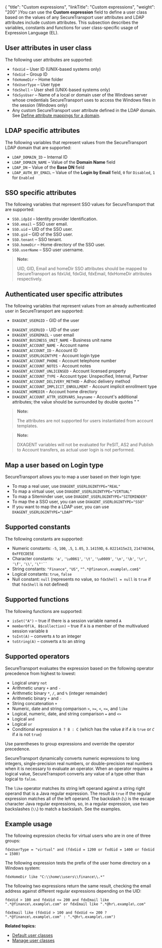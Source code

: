 {
    "title": "Custom expressions",
    "linkTitle": "Custom expressions",
    "weight": "200"
}You can use the **Custom expression** field to define a user class based on the values of any <span class="mc-variable axway_variables.Component_Short_Name variable">SecureTransport</span> user attributes and LDAP attributes include custom attributes. This subsection describes the variables, constants and functions for user class-specific usage of Expression Language (EL).

## User attributes in user class

The following user attributes are supported:

-   `fdxUid` – User ID (UNIX-based systems only)
-   `fdxGid` – Group ID
-   `fdxHomeDir` – Home folder
-   `fdxUserType` – User type
-   `fdxShell` – User shell (UNIX-based systems only)
-   `fdxSysUser` – Name of a local or domain user of the Windows server whose credentials <span class="mc-variable axway_variables.Component_Short_Name variable">SecureTransport</span> uses to access the Windows files in the session (Windows only)
-   Any custom <span class="mc-variable axway_variables.Component_Short_Name variable">SecureTransport</span> user attribute defined in the LDAP domain. See <a href="../../../c_st_authentication/t_st_ldapsettings/t_st_define_attribute_mappings_for_domain#Define" class="MCXref xref">Define attribute mappings for a domain</a>.

## LDAP specific attributes

The following variables that represent values from the <span class="mc-variable axway_variables.Component_Short_Name variable">SecureTransport</span> LDAP domain that are supported:

-   `LDAP_DOMAIN_ID` – Internal ID
-   `LDAP_DOMAIN_NAME` – Value of the **Domain Name** field
-   `LDAP_DN` – Value of the **Base DN** field
-   `LDAP_AUTH_BY_EMAIL` – Value of the **Login by Email** field, `0` for `Disabled`, `1` for `Enabled`

## SSO specific attributes

The following variables that represent SSO values for <span class="mc-variable suite_variables.SecureTransportName variable">SecureTransport</span> that are supported:

-   `SSO.idpId` – Identity provider Identification.
-   `SSO.email` – SSO user email.
-   `SSO.uid` – UID of the SSO user.
-   `SSO.gid` – GID of the SSO user.
-   `SSO.tenant` – SSO tenant.
-   `SSO.homeDir` – Home directory of the SSO user.
-   `SSO.userName` – SSO user username.

> **Note:**
>
> UID, GID, Email and homeDir SSO attributes should be mapped to SecureTransport as fdxUid, fdxGid, fdxEmail, fdxHomeDir attributes respectively.

## Authenticated user specific attributes

The following variables that represent values from an already authenticated user in <span class="mc-variable axway_variables.Component_Short_Name variable">SecureTransport</span> are supported:

-   `DXAGENT_USERGID` - GID of the user

<!-- -->

-   `DXAGENT_USERUID` - UID of the user
-   `DXAGENT_USEREMAIL` - user email
-   `DXAGENT_BUSINESS_UNIT_NAME` - Business unit name
-   `DXAGENT_ACCOUNT_NAME` - Account name
-   `DXAGENT_ACCOUNT_ID` - Account ID
-   `DXAGENT_USERLOGINTYPE` - Account login type
-   `DXAGENT_ACCOUNT_PHONE` - Account telephone number
-   `DXAGENT_ACCOUNT_NOTES` - Account notes
-   `DXAGENT_ACCOUNT_UNLICENSED` - Account licensed property
-   `DXAGENT_ACCOUNT_TYPE` - Account type: Unspecified, Internal, Partner
-   `DXAGENT_ACCOUNT_DELIVERY_METHOD` - Adhoc delivery method
-   `DXAGENT_ACCOUNT_IMPLICIT_ENROLLMENT` - Account implicit enrollment type
-   `DXAGENT_HOMEDIR` - Account home directory
-   `DXAGENT_ACCOUNT_ATTR_USERVARS_keyname` - Account's additional attributes; the value should be surrounded by double quotes " "

> **Note:**
>
> The attributes are not supported for users instantiated from account templates.

> **Note:**
>
> DXAGENT variables will not be evaluated for PeSIT, AS2 and Publish to Account transfers, as actual user login is not performed.

## Map a user based on Login type

<span class="mc-variable suite_variables.SecureTransportName variable">SecureTransport</span> allows you to map a user based on their login type:

-   To map a real user, use `DXAGENT_USERLOGINTYPE="REAL"`
-   To map a virtual user, use `DXAGENT_USERLOGINTYPE="VIRTUAL"`
-   To map a Siteminder user, use `DXAGENT_USERLOGINTYPE="SITEMINDER"`
-   To map the a SSO user, you can use `DXAGENT_USERLOGINTYPE="SSO"`
-   If you want to map the a LDAP user, you can use `DXAGENT_USERLOGINTYPE="LDAP"`

## Supported constants

The following constants are supported:

-   Numeric constants: `-5`, `100`, `.5`, `1.05`, `3.14159D`, `6.0221415e23`, `214748364`, `0xFFECDE5E`
-   Character constants: `'a'`, `'\u0061'`, `'\t'`, `'\u0009'`, `'\n'`, `'\b'`, `'\r'`, `'\f'`, `'\\'`, `'\"'`` `
-   String constants: `"Finance"`, `"US"`, `"^.*@finance\.example\.com$"`
-   Logical constants: `true`, `false`
-   Null constant: `null` (represents no value, so `fdxShell = null` is `true` if that `fdxShell` is not defined)

## Supported functions

The following functions are supported:

-   `isSet("A")` – true if there is a session variable named `A`
-   `memberOf(A, B$collection)` – true if `A` is a member of the multivalued session variable `B`
-   `toInt(A)` – converts `A` to an integer
-   `toString(A)` – converts `A` to an string

## Supported operators

<span class="mc-variable axway_variables.Component_Short_Name variable">SecureTransport</span> evaluates the expression based on the following operator precedence from highest to lowest:

-   Logical unary `not`
-   Arithmetic unary `+` and `-`
-   Arithmetic binary `*`, `/`, and `%` (integer remainder)
-   Arithmetic binary `+` and `-`
-   String concatenation `+`
-   Numeric, date and string comparison `>`, `>=`, `<`, `<=`, and `like`
-   Logical, numeric, date, and string comparison `=` and `<>`
-   Logical `and`
-   Logical `or`
-   Conditional expression `A ? B : C` (which has the value *`B`* if *`A`* is `true` or *`C`* if *`A`* is not `true`)

Use parentheses to group expressions and override the operator precedence.

<span class="mc-variable axway_variables.Component_Short_Name variable">SecureTransport</span> dynamically converts numeric expressions to long integers, single-precision real numbers, or double-precision real numbers when it is necessary to evaluate an operator. When an operator requires a logical value, <span class="mc-variable axway_variables.Component_Short_Name variable">SecureTransport</span> converts any value of a type other than logical to `false`.

The `like` operator matches its string left operand against a string right operand that is a Java regular expression. The result is `true` if the regular expression matches all of the left operand. The backslash (`\`) is the escape character Java regular expressions, so, in a regular expression, use two backslashes (`\\`) to match a backslash. See the examples.

## Example usage

The following expression checks for virtual users who are in one of three groups:

`fdxUserType = "virtual" and (fdxGid = 1200 or fxdGid = 1400 or fdxGid = 1500)`

The following expression tests the prefix of the user home directory on a Windows system:

`fdxHomeDir like "C:\\home\\users\\finance\\.*"`

The following two expressions return the same result, checking the email address against different regular expressions depending on the UID:

`fdxUid > 100 and fdxUid <= 200 and fdxEmail like ".*@finance\.example\.com" or fdxEmail like ".*@hr\.example\.com"`

`fdxEmail like (fdxUid > 100 and fdxUid <= 200 ? ".*@finance\.example\.com" : ".*@hr\.example\.com")`

**Related topics:**

-   <a href="../c_st_default_user_classes" class="MCXref xref">Default user classes</a>
-   <a href="../t_st_userclasses" class="MCXref xref">Manage user classes</a>
